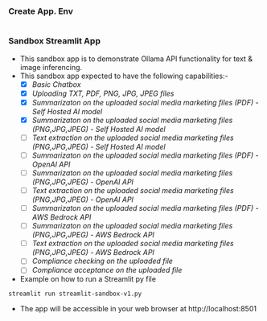 ### Create App. Env
```
```

### Sandbox Streamlit App
- This sandbox app is to demonstrate Ollama API functionality for text & image inferencing.
- This sandbox app expected to have the following capabilities:-
  - [x] *Basic Chatbox*
  - [x] *Uploading TXT, PDF, PNG, JPG, JPEG files*
  - [x] *Summarizaton on the uploaded social media marketing files (PDF) - Self Hosted AI model*
  - [x] *Summarizaton on the uploaded social media marketing files (PNG,JPG,JPEG) - Self Hosted AI model*
  - [ ] *Text extraction on the uploaded social media marketing files (PNG,JPG,JPEG) - Self Hosted AI model*
  - [ ] *Summarizaton on the uploaded social media marketing files (PDF) - OpenAI API*
  - [ ] *Summarizaton on the uploaded social media marketing files (PNG,JPG,JPEG) - OpenAI API*
  - [ ] *Text extraction on the uploaded social media marketing files (PNG,JPG,JPEG) - OpenAI API*
  - [ ] *Summarizaton on the uploaded social media marketing files (PDF) - AWS Bedrock API*
  - [ ] *Summarizaton on the uploaded social media marketing files (PNG,JPG,JPEG) - AWS Bedrock API*
  - [ ] *Text extraction on the uploaded social media marketing files (PNG,JPG,JPEG) - AWS Bedrock API*
  - [ ] *Compliance checking on the uploaded file*
  - [ ] *Compliance acceptance on the uploaded file*
  
- Example on how to run a Streamlit py file
```
streamlit run streamlit-sandbox-v1.py
```
- The app will be accessible in your web browser at http://localhost:8501
